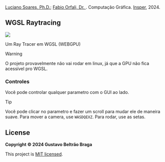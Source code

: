 [Luciano Soares, Ph.D.](http://lattes.cnpq.br/5252110004117416); [Fabio Orfali, Dr.
](http://lattes.cnpq.br/7509622421982281). Computação Gráfica. [Insper](https://github.com/gabriel-tecnologia), 2024.

## WGSL Raytracing

![](media/image.png)

Um Ray Tracer em WGSL (WEBGPU)

> [!WARNING]
> O projeto provavelmente não vai rodar em linux, já que a GPU não fica acessível pro WGSL.

### Controles

Você pode controlar qualquer parametro com o GUI ao lado.

> [!TIP]
> Você pode clicar no parametro e fazer um scroll para mudar ele de maneira suave. Para mover a camera, use `WASDQEXZ`. Para rodar, use as setas.

## License

**Copyright &copy; 2024 Gustavo Beltrão Braga**

This project is [MIT licensed](LICENSE).

